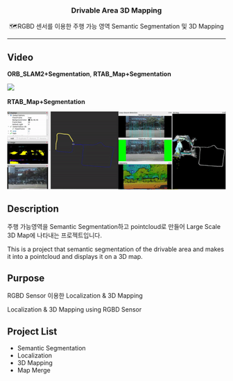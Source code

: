 <h3 align="center">Drivable Area 3D Mapping</h3>
<p align="center">
  🗺️RGBD 센서를 이용한 주행 가능 영역 Semantic Segmentation 및 3D Mapping 
</p>

* * *

## Video

**ORB_SLAM2+Segmentation**, **RTAB_Map+Segmentation**
<p align="left">
  <img
    src="ORB_SLAM2.gif" width=700
  >
</p>

**RTAB_Map+Segmentation**
<p align="left">
  <img
    src="rtab_map+seg.gif" width=700
  >
</p>

## Description
주행 가능영역을 Semantic Segmentation하고 pointcloud로 만들어 Large Scale 3D Map에 나타내는 프로젝트입니다. 

This is a project that semantic segmentation of the drivable area and makes it into a pointcloud and displays it on a 3D map.


## Purpose
RGBD Sensor 이용한 Localization & 3D Mapping

Localization & 3D Mapping using RGBD Sensor

## Project List
* Semantic Segmentation
* Localization
* 3D Mapping
* Map Merge
